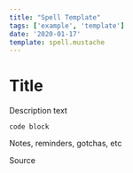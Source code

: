 ```yaml
---
title: "Spell Template"
tags: ['example', 'template']
date: '2020-01-17'
template: spell.mustache
---
```


# Title

Description text

```
code block
```
Notes, reminders, gotchas, etc

Source
